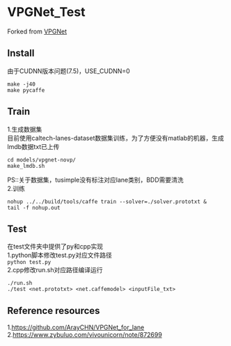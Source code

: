 # VPGNet_Test
Forked from [VPGNet](https://github.com/SeokjuLee/VPGNet)

## Install
由于CUDNN版本问题(7.5)，USE_CUDNN=0
```shell
make -j40
make pycaffe
```
## Train
1.生成数据集</br>
目前使用caltech-lanes-dataset数据集训练，为了方便没有matlab的机器，生成lmdb数据txt已上传
```
cd models/vpgnet-novp/
make_lmdb.sh
````
PS::关于数据集，tusimple没有标注对应lane类别，BDD需要清洗</br>
2.训练
```shell
nohup ../../build/tools/caffe train --solver=./solver.prototxt &
tail -f nohup.out
```
## Test
在test文件夹中提供了py和cpp实现</br>
1.python脚本修改test.py对应文件路径</br>
`python test.py`</br>
2.cpp修改run.sh对应路径编译运行
```
./run.sh
./test <net.prototxt> <net.caffemodel> <inputFile_txt>
```
## Reference resources
1.https://github.com/ArayCHN/VPGNet_for_lane</br>
2.https://www.zybuluo.com/vivounicorn/note/872699
